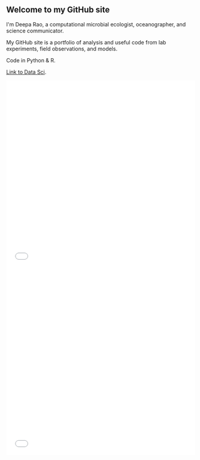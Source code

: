 ## Welcome to my GitHub site

I'm Deepa Rao, a computational microbial ecologist, oceanographer, and science communicator. 

My GitHub site is a portfolio of analysis and useful code from lab experiments, field observations, and models.

Code in Python & R. 

[Link to Data Sci](https://github.com/deepa-rao/deepa-rao.github.io/blob/master/assets/img/Bokeh/data_vis.md).

<iframe src="/assets/img/Bokeh/flowers.html"
    sandbox="allow-same-origin allow-scripts"
    width="100%"
    height="500"
    scrolling="no"
    seamless="seamless"
    frameborder="0">
</iframe>


<iframe src="/assets/img/Bokeh/MA_lo_0_10.html"
    sandbox="allow-same-origin allow-scripts"
    width="100%"
    height="500"
    scrolling="no"
    seamless="seamless"
    frameborder="0">
</iframe>

